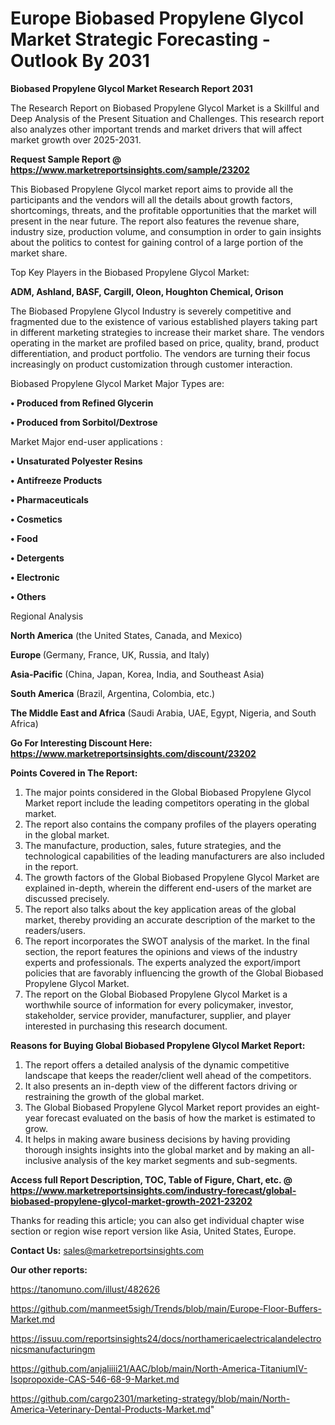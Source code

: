 # Europe Biobased Propylene Glycol Market Strategic Forecasting - Outlook By 2031

<strong>Biobased Propylene Glycol Market Research Report 2031</strong>

The Research Report on Biobased Propylene Glycol Market is a Skillful and Deep Analysis of the Present Situation and Challenges. This research report also analyzes other important trends and market drivers that will affect market growth over 2025-2031.

<strong>Request Sample Report @ <a href=https://www.marketreportsinsights.com/sample/23202>https://www.marketreportsinsights.com/sample/23202</a></strong>

This Biobased Propylene Glycol market report aims to provide all the participants and the vendors will all the details about growth factors, shortcomings, threats, and the profitable opportunities that the market will present in the near future. The report also features the revenue share, industry size, production volume, and consumption in order to gain insights about the politics to contest for gaining control of a large portion of the market share.

Top Key Players in the Biobased Propylene Glycol Market:

<strong>ADM, Ashland, BASF, Cargill, Oleon, Houghton Chemical, Orison</strong>

The Biobased Propylene Glycol Industry is severely competitive and fragmented due to the existence of various established players taking part in different marketing strategies to increase their market share. The vendors operating in the market are profiled based on price, quality, brand, product differentiation, and product portfolio. The vendors are turning their focus increasingly on product customization through customer interaction.

Biobased Propylene Glycol Market Major Types are:

<strong>• Produced from Refined Glycerin

• Produced from Sorbitol/Dextrose</strong>

Market Major end-user applications :

<strong>• Unsaturated Polyester Resins

• Antifreeze Products

• Pharmaceuticals

• Cosmetics

• Food

• Detergents

• Electronic

• Others</strong>

Regional Analysis

</u><strong><b>North America</b></strong> (the United States, Canada, and Mexico)

<strong><b>Europe </b></strong>(Germany, France, UK, Russia, and Italy)

<strong><b>Asia-Pacific</b></strong> (China, Japan, Korea, India, and Southeast Asia)

<strong><b>South America</b></strong> (Brazil, Argentina, Colombia, etc.)

<strong><b>The Middle East and Africa</b></strong> (Saudi Arabia, UAE, Egypt, Nigeria, and South Africa)

<strong>Go For Interesting Discount Here: <a href=https://www.marketreportsinsights.com/discount/23202>https://www.marketreportsinsights.com/discount/23202</a></strong>

<strong>Points Covered in The Report:</strong>
<ol>
  <li>The major points considered in the Global Biobased Propylene Glycol Market report include the leading competitors operating in the global market.</li>
  <li>The report also contains the company profiles of the players operating in the global market.</li>
  <li>The manufacture, production, sales, future strategies, and the technological capabilities of the leading manufacturers are also included in the report.</li>
  <li>The growth factors of the Global Biobased Propylene Glycol Market are explained in-depth, wherein the different end-users of the market are discussed precisely.</li>
  <li>The report also talks about the key application areas of the global market, thereby providing an accurate description of the market to the readers/users.</li>
  <li>The report incorporates the SWOT analysis of the market. In the final section, the report features the opinions and views of the industry experts and professionals. The experts analyzed the export/import policies that are favorably influencing the growth of the Global Biobased Propylene Glycol Market.</li>
  <li>The report on the Global Biobased Propylene Glycol Market is a worthwhile source of information for every policymaker, investor, stakeholder, service provider, manufacturer, supplier, and player interested in purchasing this research document.</li>
</ol>
<strong>Reasons for Buying Global Biobased Propylene Glycol Market Report:</strong>

<ol>
  <li>The report offers a detailed analysis of the dynamic competitive landscape that keeps the reader/client well ahead of the competitors.</li>
  <li>It also presents an in-depth view of the different factors driving or restraining the growth of the global market.</li>
  <li>The Global Biobased Propylene Glycol Market report provides an eight-year forecast evaluated on the basis of how the market is estimated to grow.</li>
  <li>It helps in making aware business decisions by having providing thorough insights insights into the global market and by making an all-inclusive analysis of the key market segments and sub-segments.</li>
</ol>
<strong>Access full Report Description, TOC, Table of Figure, Chart, etc. @ <a href=https://www.marketreportsinsights.com/industry-forecast/global-biobased-propylene-glycol-market-growth-2021-23202>https://www.marketreportsinsights.com/industry-forecast/global-biobased-propylene-glycol-market-growth-2021-23202</a></strong>


Thanks for reading this article; you can also get individual chapter wise section or region wise report version like Asia, United States, Europe.

<strong>Contact Us:</strong>
sales@marketreportsinsights.com

<strong>Our other reports:</strong>

<a href=https://tanomuno.com/illust/482626>https://tanomuno.com/illust/482626</a>

<a href=https://github.com/manmeet5sigh/Trends/blob/main/Europe-Floor-Buffers-Market.md>https://github.com/manmeet5sigh/Trends/blob/main/Europe-Floor-Buffers-Market.md</a>

<a href=https://issuu.com/reportsinsights24/docs/northamericaelectricalandelectronicsmanufacturingm>https://issuu.com/reportsinsights24/docs/northamericaelectricalandelectronicsmanufacturingm</a>

<a href=https://github.com/anjaliiii21/AAC/blob/main/North-America-TitaniumIV-Isopropoxide-CAS-546-68-9-Market.md>https://github.com/anjaliiii21/AAC/blob/main/North-America-TitaniumIV-Isopropoxide-CAS-546-68-9-Market.md</a>

<a href=https://github.com/cargo2301/marketing-strategy/blob/main/North-America-Veterinary-Dental-Products-Market.md>https://github.com/cargo2301/marketing-strategy/blob/main/North-America-Veterinary-Dental-Products-Market.md</a>"
